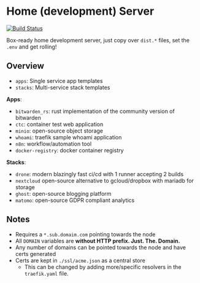 # Home (development) Server
[![Build Status](https://drone.hs.alexpdr.com/api/badges/alexpdr/hs/status.svg)](https://drone.hs.alexpdr.com/alexpdr/hs)


Box-ready home development server, just copy over `dist.*` files, set the `.env` and get rolling!

## Overview
- `apps`: Single service app templates
- `stacks`: Multi-service stack templates

**Apps**:
- `bitwarden_rs`: rust implementation of the community version of bitwarden
- `ctc`: container test web application
- `minio`: open-source object storage
- `whoami`: traefik sample whoami application
- `n8n`: workflow/automation tool
- `docker-registry`: docker container registry
  
**Stacks**:
- `drone`: modern blazingly fast ci/cd with 1 runner accepting 2 builds
- `nextcloud` open-source alternative to gcloud/dropbox with mariadb for storage
- `ghost`: open-source blogging platform
- `matomo`: open-source GDPR compliant analytics

## Notes
- Requires a `*.sub.domaim.com` pointing towards the node
- All `DOMAIN` variables are **without HTTP prefix. Just. The. Domain.**
- Any number of domains can be pointed towards the node and have certs generated
- Certs are kept in `./ssl/acme.json` as a central store
  - This can be changed by adding more/specific resolvers in the `traefik.yaml` file.
